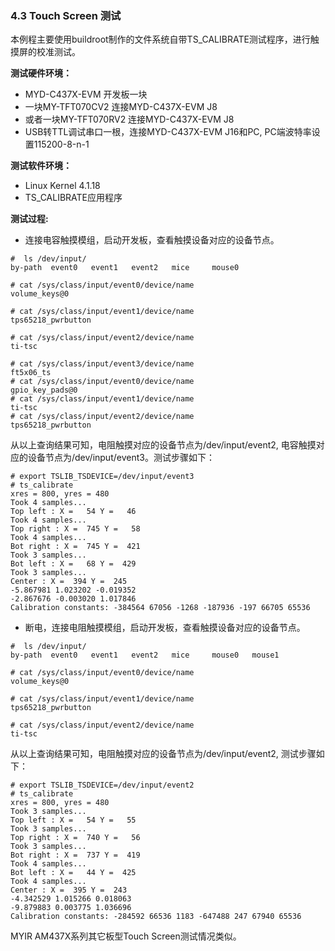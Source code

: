 ### 4.3 Touch Screen 测试

本例程主要使用buildroot制作的文件系统自带TS\_CALIBRATE测试程序，进行触摸屏的校准测试。

**测试硬件环境：**

* MYD-C437X-EVM 开发板一块  
* 一块MY-TFT070CV2 连接MYD-C437X-EVM J8  
* 或者一块MY-TFT070RV2 连接MYD-C437X-EVM J8  
* USB转TTL调试串口一根，连接MYD-C437X-EVM J16和PC, PC端波特率设置115200-8-n-1

**测试软件环境：**

* Linux Kernel 4.1.18   
* TS\_CALIBRATE应用程序  

**测试过程:**

* 连接电容触摸模组，启动开发板，查看触摸设备对应的设备节点。  

```
#  ls /dev/input/
by-path  event0   event1   event2   mice     mouse0

# cat /sys/class/input/event0/device/name
volume_keys@0

# cat /sys/class/input/event1/device/name
tps65218_pwrbutton

# cat /sys/class/input/event2/device/name
ti-tsc

# cat /sys/class/input/event3/device/name
ft5x06_ts
# cat /sys/class/input/event0/device/name 
gpio_key_pads@0
# cat /sys/class/input/event1/device/name 
ti-tsc
# cat /sys/class/input/event2/device/name 
tps65218_pwrbutton
```

从以上查询结果可知，电阻触摸对应的设备节点为/dev/input/event2, 电容触摸对应的设备节点为/dev/input/event3。测试步骤如下：

```
# export TSLIB_TSDEVICE=/dev/input/event3
# ts_calibrate
xres = 800, yres = 480
Took 4 samples...
Top left : X =   54 Y =   46
Took 4 samples...
Top right : X =  745 Y =   58
Took 4 samples...
Bot right : X =  745 Y =  421
Took 3 samples...
Bot left : X =   68 Y =  429
Took 3 samples...
Center : X =  394 Y =  245
-5.867981 1.023202 -0.019352
-2.867676 -0.003020 1.017846
Calibration constants: -384564 67056 -1268 -187936 -197 66705 65536
```

* 断电，连接电阻触摸模组，启动开发板，查看触摸设备对应的设备节点。  

```
#  ls /dev/input/
by-path  event0   event1   event2   mice     mouse0   mouse1

# cat /sys/class/input/event0/device/name
volume_keys@0

# cat /sys/class/input/event1/device/name
tps65218_pwrbutton

# cat /sys/class/input/event2/device/name
ti-tsc
```

从以上查询结果可知，电阻触摸对应的设备节点为/dev/input/event2, 测试步骤如下：

```
# export TSLIB_TSDEVICE=/dev/input/event2
# ts_calibrate
xres = 800, yres = 480
Took 3 samples...
Top left : X =   54 Y =   55
Took 3 samples...
Top right : X =  740 Y =   56
Took 3 samples...
Bot right : X =  737 Y =  419
Took 4 samples...
Bot left : X =   44 Y =  425
Took 4 samples...
Center : X =  395 Y =  243
-4.342529 1.015266 0.018063
-9.879883 0.003775 1.036696
Calibration constants: -284592 66536 1183 -647488 247 67940 65536
```

MYIR AM437X系列其它板型Touch Screen测试情况类似。

